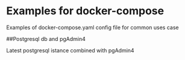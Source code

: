# Examples for docker-compose 

Examples of docker-compose.yaml config file for common uses case

##Postgresql db and pgAdmin4 

Latest postgresql istance combined with pgAdmin4
